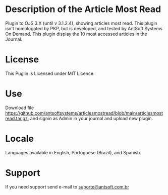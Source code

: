 # Description of the Article Most Read
Plugin to OJS 3.X (until v 3.1.2.4), showing articles most read. This plugin isn't homologated by PKP, but is developed, and tested by AntSoft Systems On Demand. 
This plugin display the 10 most accessed articles in the Journal.
# License
This Puglin is Licensed under MIT Licence
# Use
Download file https://github.com/antsoftsystems/articlesmostread/blob/main/articlesmostread.tar.gz, and signin as Admin in your journal and upload new plugin.
# Locale 
Languages available in English, Portuguese (Brazil), and Spanish. 
# Support
If you need support send e-mail to suporte@antsoft.com.br

